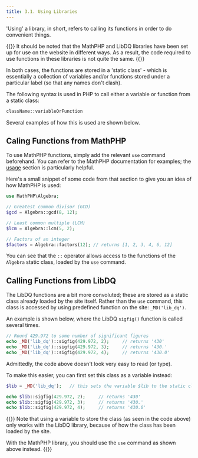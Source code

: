 ```yaml
---
title: 3.1. Using Libraries
---
```


'Using' a library, in short, refers to calling its functions in order to do convenient things. 

{{<hint info>}}
It should be noted that the MathPHP and LibDQ libraries have been set up for use on the website in different ways. As a result, the code required to use functions in these libraries is not quite the same. 
{{</hint>}}

In both cases, the functions are stored in a 'static class' - which is essentially a collection of variables and/or functions stored under a particular label (so that any names don't clash). 

The following syntax is used in PHP to call either a variable or function from a static class: 

```php
className::variableOrFunction 
```

Several examples of how this is used are shown below.

## Caling Functions from MathPHP

To use MathPHP functions, simply add the relevant `use` command beforehand. You can refer to the MathPHP documentation for examples; the [usage](https://github.com/markrogoyski/math-php#algebra) section is particularly helpful.

Here's a small snippet of some code from that section to give you an idea of how MathPHP is used: 

```php
use MathPHP\Algebra;

// Greatest common divisor (GCD)
$gcd = Algebra::gcd(8, 12);

// Least common multiple (LCM)
$lcm = Algebra::lcm(5, 2);

// Factors of an integer
$factors = Algebra::factors(12); // returns [1, 2, 3, 4, 6, 12]
```

You can see that the `::` operator allows access to the functions of the `Algebra` static class, loaded by the `use` command. 

## Calling Functions from LibDQ

The LibDQ functions are a bit more convoluted; these are stored as a static class already loaded by the site itself. Rather than the `use` command, this class is accessed by using predefined function on the site: `_MD('lib_dq')`. 

An example is shown below, where the LibDQ `sigfig()` function is called several times.

```php
// Round 429.972 to some number of significant figures
echo _MD('lib_dq')::sigfig(429.972, 2);     // returns '430'
echo _MD('lib_dq')::sigfig(429.972, 3);     // returns '430.'
echo _MD('lib_dq')::sigfig(429.972, 4);     // returns '430.0'
```

Admittedly, the code above doesn't look very easy to read (or type).

To make this easier, you can first set this class as a variable instead:

```php
$lib = _MD('lib_dq');   // this sets the variable $lib to the static class holding all LibDQ functions

echo $lib::sigfig(429.972, 2);     // returns '430'
echo $lib::sigfig(429.972, 3);     // returns '430.'
echo $lib::sigfig(429.972, 4);     // returns '430.0'
```

{{<hint warning>}}
Note that using a variable to store the class (as seen in the code above) only works with the LibDQ library, because of how the class has been loaded by the site. 
 
With the MathPHP library, you should use the `use` command as shown above instead.
{{</hint>}}
